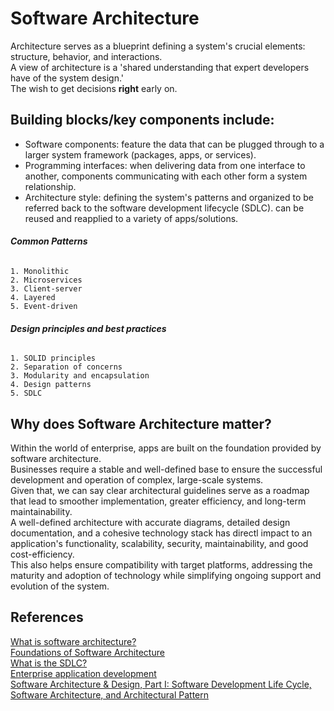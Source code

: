 # Software Architecture

Architecture serves as a blueprint defining a system's crucial elements: structure, behavior, and interactions. <br>
A view of architecture is a 'shared understanding that expert developers have of the system design.' <br>
The wish to get decisions **right** early on. <br>

## Building blocks/key components include:

- Software components:
    feature the data that can be plugged through to a larger system framework (packages, apps, or services).
- Programming interfaces:
    when delivering data from one interface to another, components communicating with each other form a system relationship.
- Architecture style:
    defining the system's patterns and organized to be referred back to the software development lifecycle (SDLC).
    can be reused and reapplied to a variety of apps/solutions.

###### **Common Patterns**

    1. Monolithic
    2. Microservices
    3. Client-server
    4. Layered
    5. Event-driven

###### **Design principles and best practices**

    1. SOLID principles
    2. Separation of concerns
    3. Modularity and encapsulation
    4. Design patterns
    5. SDLC

## Why does Software Architecture matter?

Within the world of enterprise, apps are built on the foundation provided by software architecture. <br>
Businesses require a stable and well-defined base to ensure the successful development and operation of complex, large-scale systems. <br>
Given that, we can say clear architectural guidelines serve as a roadmap that lead to smoother implementation, greater efficiency, and long-term maintainability. <br>
A well-defined architecture with accurate diagrams, detailed design documentation, and a cohesive technology stack has directl impact to an application's functionality, scalability, security, maintainability, and good cost-efficiency. <br>
This also helps ensure compatibility with target platforms, addressing the maturity and adoption of technology while simplifying ongoing support and evolution of the system. <br>

## References

[What is software architecture?](https://github.com/resources/articles/software-development/what-is-software-architecture) <br>
[Foundations of Software Architecture](https://www.linkedin.com/pulse/exploring-foundations-software-architecture-chukwuebuka-ejie-7yzjf/) <br>
[What is the SDLC?](https://github.com/resources/articles/software-development/what-is-sdlc) <br>
[Enterprise application development](https://github.com/resources/articles/software-development/what-is-enterprise-application-development) <br>
[Software Architecture & Design, Part I: Software Development Life Cycle, Software Architecture, and Architectural Pattern](https://anazimzada2020.medium.com/software-architecture-design-part-i-software-development-life-cycle-software-architecture-451b5a0a77e5)